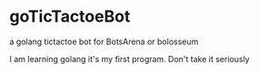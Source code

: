 # goTicTactoeBot
a golang tictactoe bot for BotsArena or bolosseum

I am learning golang it's my first program. Don't take it seriously

